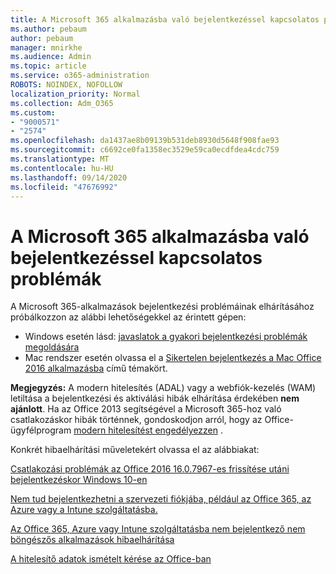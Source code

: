 ```yaml
---
title: A Microsoft 365 alkalmazásba való bejelentkezéssel kapcsolatos problémák
ms.author: pebaum
author: pebaum
manager: mnirkhe
ms.audience: Admin
ms.topic: article
ms.service: o365-administration
ROBOTS: NOINDEX, NOFOLLOW
localization_priority: Normal
ms.collection: Adm_O365
ms.custom:
- "9000571"
- "2574"
ms.openlocfilehash: da1437ae8b09139b531deb8930d5648f908fae93
ms.sourcegitcommit: c6692ce0fa1358ec3529e59ca0ecdfdea4cdc759
ms.translationtype: MT
ms.contentlocale: hu-HU
ms.lasthandoff: 09/14/2020
ms.locfileid: "47676992"
---
```

# <a name="issues-signing-into-microsoft-365-apps"></a>A Microsoft 365 alkalmazásba való bejelentkezéssel kapcsolatos problémák

A Microsoft 365-alkalmazások bejelentkezési problémáinak elhárításához próbálkozzon az alábbi lehetőségekkel az érintett gépen:  

- Windows esetén lásd: [javaslatok a gyakori bejelentkezési problémák megoldására](https://docs.microsoft.com/office365/troubleshoot/administration/disabling-adal-wam-not-recommended#recommendations-on-resolving-common-sign-in-issues)
- Mac rendszer esetén olvassa el a [Sikertelen bejelentkezés a Mac Office 2016 alkalmazásba](https://docs.microsoft.com/office365/troubleshoot/authentication/sign-in-to-office-2016-for-mac-fail) című témakört.

**Megjegyzés:** A modern hitelesítés (ADAL) vagy a webfiók-kezelés (WAM) letiltása a bejelentkezési és aktiválási hibák elhárítása érdekében  **nem ajánlott**. Ha az Office 2013 segítségével a Microsoft 365-hoz való csatlakozáskor hibák történnek, gondoskodjon arról, hogy az Office-ügyfélprogram [modern hitelesítést engedélyezzen](https://docs.microsoft.com/microsoft-365/admin/security-and-compliance/enable-modern-authentication)  .

Konkrét hibaelhárítási műveletekért olvassa el az alábbiakat:

[Csatlakozási problémák az Office 2016 16.0.7967-es frissítése utáni bejelentkezéskor Windows 10-en](https://docs.microsoft.com/office365/troubleshoot/administration/connection-issue-when-sign-in-office-2016)  

[Nem tud bejelentkezhetni a szervezeti fiókjába, például az Office 365, az Azure vagy a Intune szolgáltatásba.](https://docs.microsoft.com/office365/troubleshoot/authentication/sign-in-to-office-365-azure-intune)

[Az Office 365, Azure vagy Intune szolgáltatásba nem bejelentkező nem böngészős alkalmazások hibaelhárítása](https://support.office.com/article/how-to-troubleshoot-non-browser-apps-that-can-t-sign-in-to-office-365-azure-or-intune-3ba1b268-66f6-462c-b0e5-070f5c2603c1?ui=en-US&rs=en-US&ad=US)

[A hitelesítő adatok ismételt kérése az Office-ban](https://docs.microsoft.com/office365/troubleshoot/authentication/access-denied-when-connect-to-office-365)